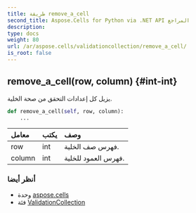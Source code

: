 ```yaml
---
title: طريقة remove_a_cell
second_title: Aspose.Cells for Python via .NET API المراجع
description:
type: docs
weight: 80
url: /ar/aspose.cells/validationcollection/remove_a_cell/
is_root: false
---
```

##  remove_a_cell(row, column) {#int-int}
يزيل كل إعدادات التحقق من صحة الخلية.



```python
def remove_a_cell(self, row, column):
    ...
```


| معامل| يكتب| وصف|
| :- | :- | :- |
| row | int | فهرس صف الخلية.|
| column | int | فهرس العمود للخلية.|



###  أنظر أيضا
* وحدة [aspose.cells](../../)
* فئة [ValidationCollection](/cells/python-net/ar/aspose.cells/validationcollection)
